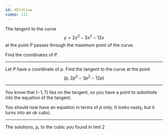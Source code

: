 ```yaml
---
id: dItJCsuw
vimeo: 111
---
```


The tangent to the curve
$$
y = 2x^3 - 3x^2 - 12x
$$
at the point $P$ passes through the maximum point of the curve.

Find the coordinates of $P.$

---

Let $P$ have $x$ coordinate of $p.$ Find the tangent to the curve at the point
$$
\left(p, 2p^3 - 3p^2 - 12p \right)
$$

---

You know that $(-1,7)$ lies on the tangent, so you have a point to substitute into the equation of the tangent.

You should now have an equation in terms of $p$ only. It looks nasty, but it turns into an ok cubic.

---

The solutions, $p,$ to the cubic you found in hint $2$
